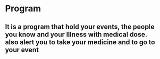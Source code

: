 # Program

## It is a program that hold your events, the people you know and your Illness with medical dose. also alert you to take your medicine and to go to your event  
